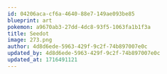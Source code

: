 ```yaml
---
id: 04206aca-cf6a-4640-88e7-149ae093be85
blueprint: art
pokemon: a9670ab3-27dd-4dc8-93f5-1063fa1b1f3a
title: Seedot
image: 273.png
author: 4d8d6ede-5963-429f-9c2f-74b897007e0c
updated_by: 4d8d6ede-5963-429f-9c2f-74b897007e0c
updated_at: 1716491121
---
```

